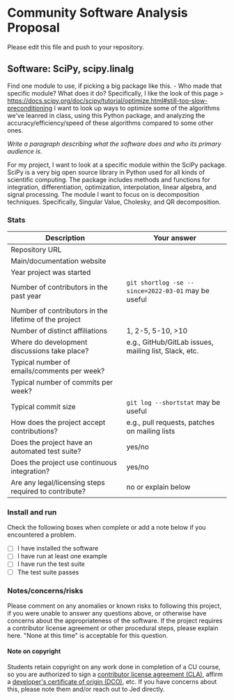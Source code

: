 # Community Software Analysis Proposal
Please edit this file and push to your repository.

## Software: SciPy, scipy.linalg

Find one module to use, if picking a big package like this.
    - Who made that specific module? What does it do?
Specifically, I like the look of this page > https://docs.scipy.org/doc/scipy/tutorial/optimize.html#still-too-slow-preconditioning
    I want to look up ways to optimize some of the algorithms we've leanred in class, using this Python package, and analyzing the accuracy/efficiency/speed of these algorithms compared to some other ones.

*Write a paragraph describing what the software does and who its
primary audience is.*

For my project, I want to look at a specific module within the SciPy package. SciPy is a very big open source library in Python used for all kinds of scientific computing. The package includes methods and functions for integration, differentiation, optimization, interpolation, linear algebra, and signal processing. The module I want to focus on is decomposition techniques. Specifically, Singular Value, Cholesky, and QR decomposition.

### Stats

| Description | Your answer |
|---------|-----------|
| Repository URL |    |
| Main/documentation website |    |
| Year project was started |   |
| Number of contributors in the past year | `git shortlog -se --since=2022-03-01` may be useful |
| Number of contributors in the lifetime of the project |   |
| Number of distinct affiliations | 1, 2-5, 5-10, >10 |
| Where do development discussions take place? | e.g., GitHub/GitLab issues, mailing list, Slack, etc.  |
| Typical number of emails/comments per week? |   |
| Typical number of commits per week? |  |
| Typical commit size | `git log --shortstat` may be useful |
| How does the project accept contributions? | e.g., pull requests, patches on mailing lists   |
| Does the project have an automated test suite? | yes/no |
| Does the project use continuous integration? | yes/no |
| Are any legal/licensing steps required to contribute? | no or explain below |

### Install and run

Check the following boxes when complete or add a note below if you
encountered a problem.

- [ ] I have installed the software
- [ ] I have run at least one example
- [ ] I have run the test suite
- [ ] The test suite passes

### Notes/concerns/risks

Please comment on any anomalies or known risks to following this
project, if you were unable to answer any questions above, or
otherwise have concerns about the appropriateness of the software.  If
the project requires a contributor license agreement or other
procedural steps, please explain here.  "None at this time" is
acceptable for this question.

#### Note on copyright
Students retain copyright on any work done in completion of a CU
course, so you are authorized to sign a [contributor license
agreement (CLA)](https://en.wikipedia.org/wiki/Contributor_License_Agreement),
affirm a [developer's certificate of
origin (DCO)](https://en.wikipedia.org/wiki/Developer_Certificate_of_Origin),
etc.  If you have concerns about this, please note them and/or reach
out to Jed directly.
